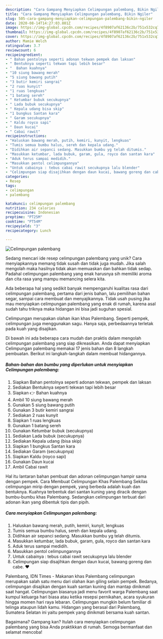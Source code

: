 ```yaml
---
description: "Cara Gampang Menyiapkan Celimpungan palembang, Bikin Ngiler"
title: "Cara Gampang Menyiapkan Celimpungan palembang, Bikin Ngiler"
slug: 505-cara-gampang-menyiapkan-celimpungan-palembang-bikin-ngiler
date: 2020-08-14T14:27:03.801Z
image: https://img-global.cpcdn.com/recipes/4f8907af62136c2b/751x532cq70/celimpungan-palembang-foto-resep-utama.jpg
thumbnail: https://img-global.cpcdn.com/recipes/4f8907af62136c2b/751x532cq70/celimpungan-palembang-foto-resep-utama.jpg
cover: https://img-global.cpcdn.com/recipes/4f8907af62136c2b/751x532cq70/celimpungan-palembang-foto-resep-utama.jpg
author: Mamie Welch
ratingvalue: 3.7
reviewcount: 6
recipeingredient:
- " Bahan pentolnya seperti adonan tekwan pempek dan laksan"
- " Bentuknya seperti tekwan tapi lebih besar"
- "  Bahan kuahnya"
- "10 siung bawang merah"
- "5 siung bawang putih"
- "3 butir kemiri sangrai"
- "2 ruas kunyit"
- "1 ruas lengkuas"
- "1 batang sereh"
- " Ketumbar bubuk secukupnya"
- " Lada bubuk secukupnya"
- " Kepala udang bisa skip"
- "1 bungkus Santan kara"
- " Garam secukupnya"
- " Kaldu royco sapi"
- " Daun kucai"
- " Cabai rawit"
recipeinstructions:
- "Haluskan bawang merah, putih, kemiri, kunyit, lengkuas"
- "Tumis semua bumbu halus, sereh dan kepala udang."
- "Didihkan air sepanci sedang. Masukkan bumbu yg telah ditumis."
- "Masukkan ketumbar, lada bubuk, garam, gula, royco dan santan kara"
- "Aduk terus sampai medidih."
- "Masukkan pentol celimpungannya"
- "Untuk cabainya : tebus cabai rawit secukupnya lalu blender"
- "Celimpungan siap disajihkan dengan daun kucai, bawang goreng dan cabe. ❤"
categories:
- Resep
tags:
- celimpungan
- palembang

katakunci: celimpungan palembang 
nutrition: 234 calories
recipecuisine: Indonesian
preptime: "PT25M"
cooktime: "PT54M"
recipeyield: "3"
recipecategory: Lunch

---
```



![Celimpungan palembang](https://img-global.cpcdn.com/recipes/4f8907af62136c2b/751x532cq70/celimpungan-palembang-foto-resep-utama.jpg)

Sedang mencari ide resep celimpungan palembang yang unik? Cara menyiapkannya memang tidak susah dan tidak juga mudah. Jika salah mengolah maka hasilnya tidak akan memuaskan dan bahkan tidak sedap. Padahal celimpungan palembang yang enak harusnya sih memiliki aroma dan cita rasa yang mampu memancing selera kita.

Ada beberapa hal yang sedikit banyak mempengaruhi kualitas rasa dari celimpungan palembang, pertama dari jenis bahan, lalu pemilihan bahan segar, sampai cara membuat dan menyajikannya. Tidak usah pusing jika mau menyiapkan celimpungan palembang yang enak di rumah, karena asal sudah tahu triknya maka hidangan ini bisa jadi suguhan spesial.

Celimpungan merupakan olahan ikan khas Palembang. Seperti pempek, celimpungan juga menggunakan sagu. Hanya saja, perbedaannya terletak pada kuah yang disajikan.


Di bawah ini ada beberapa cara mudah dan praktis dalam mengolah celimpungan palembang yang siap dikreasikan. Anda dapat menyiapkan Celimpungan palembang memakai 17 jenis bahan dan 8 langkah pembuatan. Berikut ini langkah-langkah dalam membuat hidangannya.

<!--inarticleads1-->

##### Bahan-bahan dan bumbu yang diperlukan untuk menyiapkan Celimpungan palembang:

1. Siapkan  Bahan pentolnya seperti adonan tekwan, pempek dan laksan
1. Sediakan  Bentuknya seperti tekwan tapi lebih besar
1. Siapkan  👉 Bahan kuahnya
1. Ambil 10 siung bawang merah
1. Gunakan 5 siung bawang putih
1. Gunakan 3 butir kemiri sangrai
1. Sediakan 2 ruas kunyit
1. Siapkan 1 ruas lengkuas
1. Gunakan 1 batang sereh
1. Gunakan  Ketumbar bubuk (secukupnya)
1. Sediakan  Lada bubuk (secukupnya)
1. Sediakan  Kepala udang (bisa skip)
1. Siapkan 1 bungkus Santan kara
1. Sediakan  Garam (secukupnya)
1. Siapkan  Kaldu (royco sapi)
1. Gunakan  Daun kucai
1. Ambil  Cabai rawit


Hal itu lantaran bahan pembuat dan adonan celimpungan hampir sama dengan pempek. Cara Membuat Celimpungan Khas Palembang Sekilas celimpungan mirip dengan pempek, yang berbeda adalah kuah dan bentuknya. Kuahnya terbentuk dari santan kuning yang diracik dengan bumbu-bumbu khas Palembang. Sedangkan celimpungan terbuat dari adonan ikan yang dibentuk tipis dan pipih. 

<!--inarticleads2-->

##### Cara menyiapkan Celimpungan palembang:

1. Haluskan bawang merah, putih, kemiri, kunyit, lengkuas
1. Tumis semua bumbu halus, sereh dan kepala udang.
1. Didihkan air sepanci sedang. Masukkan bumbu yg telah ditumis.
1. Masukkan ketumbar, lada bubuk, garam, gula, royco dan santan kara
1. Aduk terus sampai medidih.
1. Masukkan pentol celimpungannya
1. Untuk cabainya : tebus cabai rawit secukupnya lalu blender
1. Celimpungan siap disajihkan dengan daun kucai, bawang goreng dan cabe. ❤


Palembang, IDN Times - Makanan khas Palembang celimpungan merupakan salah satu menu dari olahan ikan giling selain pempek. Bedanya, celimpungan disajikan dengan kuah santan kuning dan mantap dinikmati saat hangat. Celimpungan biasanya jadi menu favorit warga Palembang saat kumpul keluarga hari biasa atau ketika resepsi pernikahan, acara syukuran hingga momen hari raya lebaran. Celimpungan mungkin belum familiar di telinga ataupun lidah kamu. Hidangan yang berasal dari Palembang, Sumatera Selatan ini yaitu pempek yang dinikmati bersama kuah santan. 

Bagaimana? Gampang kan? Itulah cara menyiapkan celimpungan palembang yang bisa Anda praktikkan di rumah. Semoga bermanfaat dan selamat mencoba!
